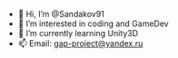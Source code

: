 - 👋 Hi, I’m @Sandakov91
- 👀 I’m interested in coding and GameDev
- 🌱 I’m currently learning Unity3D
- 📫 Email: gap-project@yandex.ru

<!---
Sandakov91/Sandakov91 is a ✨ special ✨ repository because its `README.md` (this file) appears on your GitHub profile.
You can click the Preview link to take a look at your changes.
--->
